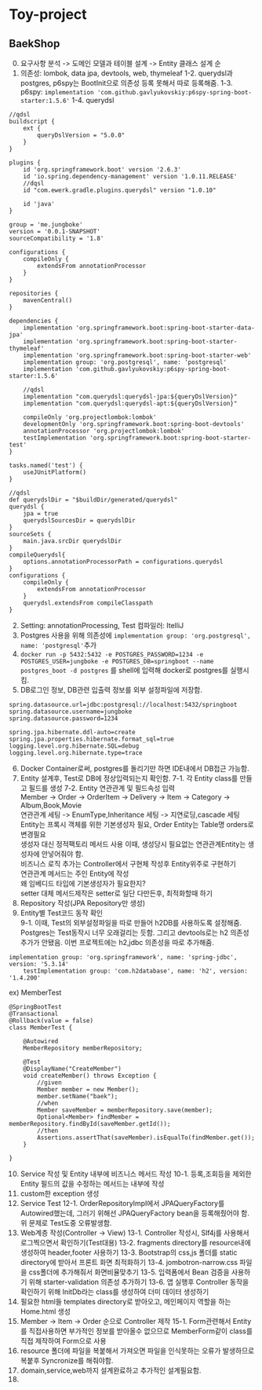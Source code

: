 # Toy-project

## BaekShop
  
0. 요구사항 분석 -> 도메인 모델과 테이블 설계 -> Entity 클래스 설계 순
1. 의존성: lombok, data jpa, devtools, web, thymeleaf
1-2. querydsl과 postgres, p6spy는 BootInit으로 의존성 등록 못해서 따로 등록해줌.
1-3. p6spy: `implementation 'com.github.gavlyukovskiy:p6spy-spring-boot-starter:1.5.6'`
1-4. querydsl
````
//qdsl
buildscript {
    ext {
        queryDslVersion = "5.0.0"
    }
}

plugins {
    id 'org.springframework.boot' version '2.6.3'
    id 'io.spring.dependency-management' version '1.0.11.RELEASE'
    //dqsl
    id "com.ewerk.gradle.plugins.querydsl" version "1.0.10"
    
    id 'java'
}

group = 'me.jungboke'
version = '0.0.1-SNAPSHOT'
sourceCompatibility = '1.8'

configurations {
    compileOnly {
        extendsFrom annotationProcessor
    }
}

repositories {
    mavenCentral()
}

dependencies {
    implementation 'org.springframework.boot:spring-boot-starter-data-jpa'
    implementation 'org.springframework.boot:spring-boot-starter-thymeleaf'
    implementation 'org.springframework.boot:spring-boot-starter-web'
    implementation group: 'org.postgresql', name: 'postgresql'
    implementation 'com.github.gavlyukovskiy:p6spy-spring-boot-starter:1.5.6'

    //qdsl
    implementation "com.querydsl:querydsl-jpa:${queryDslVersion}"
    implementation "com.querydsl:querydsl-apt:${queryDslVersion}"

    compileOnly 'org.projectlombok:lombok'
    developmentOnly 'org.springframework.boot:spring-boot-devtools'
    annotationProcessor 'org.projectlombok:lombok'
    testImplementation 'org.springframework.boot:spring-boot-starter-test'
}

tasks.named('test') {
    useJUnitPlatform()
}

//qdsl
def querydslDir = "$buildDir/generated/querydsl"
querydsl {
    jpa = true
    querydslSourcesDir = querydslDir
}
sourceSets {
    main.java.srcDir querydslDir
}
compileQuerydsl{
    options.annotationProcessorPath = configurations.querydsl
}
configurations {
    compileOnly {
        extendsFrom annotationProcessor
    }
    querydsl.extendsFrom compileClasspath
}
````
2. Setting: annotationProcessing, Test 컴파일러: ItelliJ
3. Postgres 사용을 위해 의존성에 `implementation group: 'org.postgresql', name: 'postgresql'`추가
4. `docker run -p 5432:5432 -e POSTGRES_PASSWORD=1234 -e POSTGRES_USER=jungboke -e POSTGRES_DB=springboot --name postgres_boot -d postgres`
를 shell에 입력해 docker로 postgres를 실행시킴.
5. DB로그인 정보, DB관련 입출력 정보를 외부 설정파일에 저장함.
````
spring.datasource.url=jdbc:postgresql://localhost:5432/springboot
spring.datasource.username=jungboke
spring.datasource.password=1234

spring.jpa.hibernate.ddl-auto=create
spring.jpa.properties.hibernate.format_sql=true
logging.level.org.hibernate.SQL=debug
logging.level.org.hibernate.type=trace
````
6. Docker Container로써, postgres를 돌리기만 하면 IDE내에서 DB접근 가능함.
7. Entity 설계후, Test로 DB에 정상입력되는지 확인함.
7-1. 각 Entity class를 만들고 필드를 생성
7-2. Entity 연관관계 및 필드속성 입력  
Member -> Order -> OrderItem -> Delivery -> Item -> Category -> Album,Book,Movie  
연관관계 세팅 -> EnumType,Inheritance 세팅 -> 지연로딩,cascade 세팅  
Entity는 프록시 객체를 위한 기본생성자 필요, Order Entity는 Table명 orders로 변경필요  
생성자 대신 정적팩토리 메서드 사용 이때, 생성당시 필요없는 연관관계Entity는 생성자에 안넣어줘야 함.  
비즈니스 로직 추가는 Controller에서 구현체 작성후 Entity위주로 구현하기  
연관관계 메서드는 주인 Entity에 작성  
왜 임베디드 타입에 기본생성자가 필요한지?  
setter 대체 메서드제작은 setter로 일단 다만든후, 최적화할때 하기  
8. Repository 작성(JPA Repository만 생성)
9. Entity별 Test코드 동작 확인  
9-1. 이때, Test의 외부설정파일을 따로 만들어 h2DB를 사용하도록
설정해줌. Postgres는 Test동작시 너무 오래걸리는 듯함. 그리고 devtools로는
h2 의존성 추가가 안됐음. 이번 프로젝트에는 h2,jdbc 의존성을 따로 추가해줌.  
````
implementation group: 'org.springframework', name: 'spring-jdbc', version: '5.3.14'
    testImplementation group: 'com.h2database', name: 'h2', version: '1.4.200'
````
ex) MemberTest
````
@SpringBootTest
@Transactional
@Rollback(value = false)
class MemberTest {

    @Autowired
    MemberRepository memberRepository;

    @Test
    @DisplayName("CreateMember")
    void createMember() throws Exception {
        //given
        Member member = new Member();
        member.setName("baek");
        //when
        Member saveMember = memberRepository.save(member);
        Optional<Member> findMember = memberRepository.findById(saveMember.getId());
        //then
        Assertions.assertThat(saveMember).isEqualTo(findMember.get());
    }

}
````
10. Service 작성 및 Entity 내부에 비즈니스 메서드 작성
10-1. 등록,조회등을 제외한 Entity 필드의 값을 수정하는 메서드는 내부에 작성
11. custom한 exception 생성
12. Service Test
12-1. OrderRepositoryImpl에서 JPAQueryFactory를 Autowired했는데,
그러기 위해선 JPAQueryFactory bean을 등록해줬어야 함. 위 문제로 Test도중 오류발생함.  
13. Web계층 작성(Controller -> View)
13-1. Controller 작성시, Slf4j를 사용해서 로그찍으면서 확인하기(Test대용)
13-2. fragments directory를 resource내에 생성하여 header,footer 사용하기
13-3. Bootstrap의 css,js 폴더를 static directory에 받아서 프론트 화면 최적화하기
13-4. jombotron-narrow.css 파일을 css폴더에 추가해줘서 화면비율맞추기
13-5. 입력폼에서 Bean 검증을 사용하기 위해 starter-validation 의존성 추가하기
13-6. 앱 실행후 Controller 동작을 확인하기 위해 InitDb라는 class를 생성하여 더미 데이터 생성하기
14. 필요한 html들 templates directory로 받아오고, 메인페이지 역할을 하는 Home.html 생성
15. Member -> Item -> Order 순으로 Controller 제작
15-1. Form관련해서 Entity를 직접사용하면 부가적인 정보를
받아올수 없으므로 MemberForm같이 class를 직접 제작하여 Form으로 사용
16. resource 폴더에 파일을 복붙해서 가져오면 파일을
인식못하는 오류가 발생하므로 복붙후 Syncronize를 해줘야함.  
17. domain,service,web까지 설계완료하고 추가적인 설계필요함.
18. 

